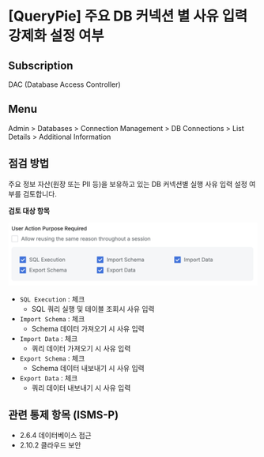 # [QueryPie] 주요 DB 커넥션 별 사유 입력 강제화 설정 여부

## Subscription 
DAC (Database Access Controller)

## Menu 
Admin > Databases > Connection Management > DB Connections > List Details > Additional Information

## 점검 방법 
주요 정보 자산(원장 또는 PII 등)을 보유하고 있는 DB 커넥션별 실행 사유 입력 설정 여부를 검토합니다.

**검토 대상 항목**

![DB Connection Justifications](images/dbconn-justification-settings.png)
- `SQL Execution` : 체크 
    - SQL 쿼리 실행 및 테이블 조회시 사유 입력
- `Import Schema` : 체크 
    - Schema 데이터 가져오기 시 사유 입력
- `Import Data` : 체크 
    - 쿼리 데이터 가져오기 시 사유 입력
- `Export Schema` : 체크 
    - Schema 데이터 내보내기 시 사유 입력
- `Export Data` : 체크 
    - 쿼리 데이터 내보내기 시 사유 입력

## 관련 통제 항목 (ISMS-P)
- 2.6.4 데이터베이스 접근
- 2.10.2 클라우드 보안